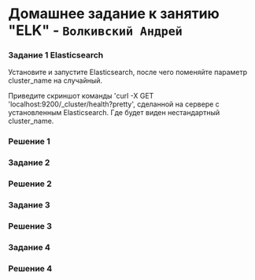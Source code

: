 # Домашнее задание к занятию "ELK" - `Волкивский Андрей`

### Задание 1  Elasticsearch

Установите и запустите Elasticsearch, после чего поменяйте параметр cluster_name на случайный.

Приведите скриншот команды 'curl -X GET 'localhost:9200/_cluster/health?pretty', сделанной на сервере с установленным Elasticsearch. Где будет виден нестандартный cluster_name.

### Решение 1





### Задание 2


### Решение 2



### Задание 3

### Решение 3




### Задание 4

### Решение 4


